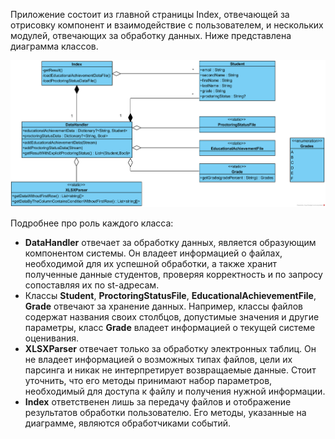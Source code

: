 
Приложение состоит из главной страницы Index, отвечающей за отрисовку компонент и взаимодействие с пользователем, и нескольких модулей, отвечающих за обработку данных. Ниже представлена диаграмма классов.

![Image alt](https://github.com/YuriUfimtsev/OnlineCoursesAnalyzer/raw/main/./Architecture.png)

Подробнее про роль каждого класса:
- **DataHandler** отвечает за обработку данных, является образующим компонентом системы. Он владеет информацией о файлах, необходимой для их успешной обработки, а также хранит полученные данные студентов, проверяя корректность и по запросу сопоставляя их по st-адресам.
- Классы **Student**, **ProctoringStatusFile**, **EducationalAchievementFile**, **Grade** отвечают за хранение данных. Например, классы файлов содержат названия своих столбцов, допустимые значения и другие параметры, класс **Grade** владеет информацией о текущей системе оценивания.
- **XLSXParser** отвечает только за обработку электронных таблиц. Он не владеет информацией о возможных типах файлов, цели их парсинга и никак не интерпретирует возвращаемые данные. Стоит уточнить, что его методы принимают набор параметров, необходимый для доступа к файлу и получения нужной информации.
- **Index** ответственен лишь за передачу файлов и отображение результатов обработки пользователю. Его методы, указанные на диаграмме, являются обработчиками событий.
